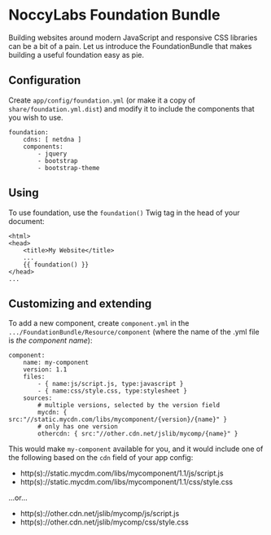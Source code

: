 NoccyLabs Foundation Bundle
===========================

Building websites around modern JavaScript and responsive CSS libraries can be
a bit of a pain. Let us introduce the FoundationBundle that makes building a
useful foundation easy as pie.



## Configuration

Create `app/config/foundation.yml` (or make it a copy of `share/foundation.yml.dist`)
and modify it to include the components that you wish to use.

    foundation:
        cdns: [ netdna ]
        components:
            - jquery
            - bootstrap
            - bootstrap-theme

## Using

To use foundation, use the `foundation()` Twig tag in the head of your document:

    <html>
    <head>
        <title>My Website</title>
        ...
        {{ foundation() }}
    </head>
    ...

## Customizing and extending

To add a new component, create `component.yml` in the `.../FoundationBundle/Resource/component`
(where the name of the .yml file is *the component name*):

    component:
        name: my-component
        version: 1.1
        files:
            - { name:js/script.js, type:javascript }
            - { name:css/style.css, type:stylesheet }
        sources:
            # multiple versions, selected by the version field
            mycdn: { src:"//static.mycdn.com/libs/mycomponent/{version}/{name}" }
            # only has one version
            othercdn: { src:"//other.cdn.net/jslib/mycomp/{name}" }

This would make `my-component` available for you, and it would include one of
the following based on the `cdn` field of your app config:

 * http(s)://static.mycdm.com/libs/mycomponent/1.1/js/script.js
 * http(s)://static.mycdm.com/libs/mycomponent/1.1/css/style.css
 
...or...

 * http(s)://other.cdn.net/jslib/mycomp/js/script.js
 * http(s)://other.cdn.net/jslib/mycomp/css/style.css

